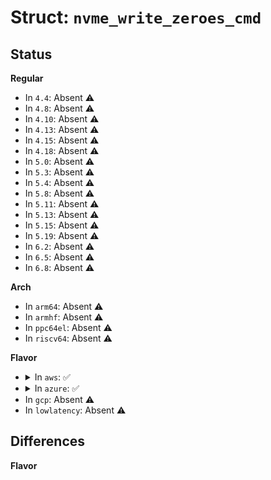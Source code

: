 # Struct: <code>nvme_write_zeroes_cmd</code>

## Status
<b>Regular</b>
<ul>
<li>
In <code>4.4</code>: Absent ⚠️
</li>
<li>
In <code>4.8</code>: Absent ⚠️
</li>
<li>
In <code>4.10</code>: Absent ⚠️
</li>
<li>
In <code>4.13</code>: Absent ⚠️
</li>
<li>
In <code>4.15</code>: Absent ⚠️
</li>
<li>
In <code>4.18</code>: Absent ⚠️
</li>
<li>
In <code>5.0</code>: Absent ⚠️
</li>
<li>
In <code>5.3</code>: Absent ⚠️
</li>
<li>
In <code>5.4</code>: Absent ⚠️
</li>
<li>
In <code>5.8</code>: Absent ⚠️
</li>
<li>
In <code>5.11</code>: Absent ⚠️
</li>
<li>
In <code>5.13</code>: Absent ⚠️
</li>
<li>
In <code>5.15</code>: Absent ⚠️
</li>
<li>
In <code>5.19</code>: Absent ⚠️
</li>
<li>
In <code>6.2</code>: Absent ⚠️
</li>
<li>
In <code>6.5</code>: Absent ⚠️
</li>
<li>
In <code>6.8</code>: Absent ⚠️
</li>
</ul>
<b>Arch</b>
<ul>
<li>
In <code>arm64</code>: Absent ⚠️
</li>
<li>
In <code>armhf</code>: Absent ⚠️
</li>
<li>
In <code>ppc64el</code>: Absent ⚠️
</li>
<li>
In <code>riscv64</code>: Absent ⚠️
</li>
</ul>
<b>Flavor</b>
<ul>
<li>
<details>
<summary>In <code>aws</code>: ✅</summary>

```c
struct nvme_write_zeroes_cmd {
    __u8 opcode;
    __u8 flags;
    __u16 command_id;
    __le32 nsid;
    __u64 rsvd2;
    __le64 metadata;
    union nvme_data_ptr dptr;
    __le64 slba;
    __le16 length;
    __le16 control;
    __le32 dsmgmt;
    __le32 reftag;
    __le16 apptag;
    __le16 appmask;
};
```
</details>
</li>
<li>
<details>
<summary>In <code>azure</code>: ✅</summary>

```c
struct nvme_write_zeroes_cmd {
    __u8 opcode;
    __u8 flags;
    __u16 command_id;
    __le32 nsid;
    __u64 rsvd2;
    __le64 metadata;
    union nvme_data_ptr dptr;
    __le64 slba;
    __le16 length;
    __le16 control;
    __le32 dsmgmt;
    __le32 reftag;
    __le16 apptag;
    __le16 appmask;
};
```
</details>
</li>
<li>
In <code>gcp</code>: Absent ⚠️
</li>
<li>
In <code>lowlatency</code>: Absent ⚠️
</li>
</ul>

## Differences
<b>Flavor</b>
<ul>
</ul>
